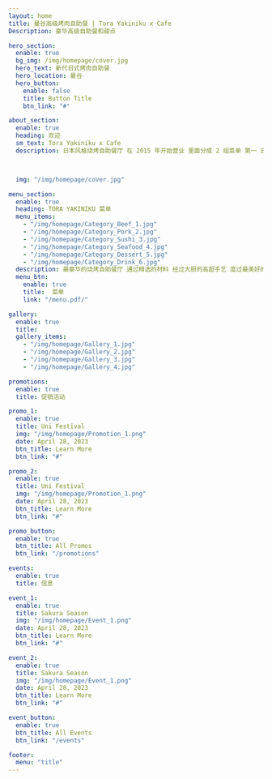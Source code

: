 ```yaml
---
layout: home
title: 曼谷高级烤肉自助餐 | Tora Yakiniku x Cafe
Description: 豪华高级自助餐和甜点

hero_section:
  enable: true
  bg_img: /img/homepage/cover.jpg
  hero_text: 新代日式烤肉自助餐
  hero_location: 曼谷
  hero_button:
    enable: false
    title: Button Title
    btn_link: "#"

about_section:
  enable: true
  heading: 欢迎
  sm_text: Tora Yakiniku x Cafe
  description: 日本风格烧烤自助餐厅 在 2015 年开始营业 里面分成 2 组菜单 第一 日本菜 里面有高级菜色包括 日本烧烤 寿司 生鱼片 第二 手工甜点 精致豪华摆盘的甜点和创新饮料



  img: "/img/homepage/cover.jpg"

menu_section:
  enable: true
  heading: TORA YAKINIKU 菜单
  menu_items:
    - "/img/homepage/Category_Beef_1.jpg"
    - "/img/homepage/Category_Pork_2.jpg"
    - "/img/homepage/Category_Sushi_3.jpg"
    - "/img/homepage/Category_Seafood_4.jpg"
    - "/img/homepage/Category_Dessert_5.jpg"
    - "/img/homepage/Category_Drink_6.jpg"
  description: 最豪华的烧烤自助餐厅 通过精选的材料 经过大厨的高超手艺 度过最美好的时光
  menu_btn:
    enable: true
    title: 	菜单
    link: "/menu.pdf/"

gallery:
  enable: true
  title: 
  gallery_items:
    - "/img/homepage/Gallery_1.jpg"
    - "/img/homepage/Gallery_2.jpg"
    - "/img/homepage/Gallery_3.jpg"
    - "/img/homepage/Gallery_4.jpg"

promotions:
  enable: true 
  title: 促销活动

promo_1:
  enable: true 
  title: Uni Festival
  img: "/img/homepage/Promotion_1.png"
  date: April 28, 2023
  btn_title: Learn More
  btn_link: "#"

promo_2:
  enable: true 
  title: Uni Festival
  img: "/img/homepage/Promotion_1.png"
  date: April 28, 2023
  btn_title: Learn More
  btn_link: "#"

promo_button:
  enable: true 
  btn_title: All Promos
  btn_link: "/promotions" 

events:
  enable: true 
  title: 信息

event_1:
  enable: true 
  title: Sakura Season
  img: "/img/homepage/Event_1.png"
  date: April 28, 2023
  btn_title: Learn More
  btn_link: "#"

event_2:
  enable: true 
  title: Sakura Season
  img: "/img/homepage/Event_1.png"
  date: April 28, 2023
  btn_title: Learn More
  btn_link: "#"

event_button:
  enable: true 
  btn_title: All Events
  btn_link: "/events"

footer:
  menu: "title"
---
```

